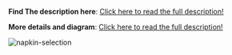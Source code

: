 **Find The description here**: [Click here to read the full description!](https://workat.tech/machine-coding/practice/design-parking-lot-qm6hwq4wkhp8)

**More details and diagram**: [Click here to read the full description!](https://app.napkin.ai/page/CgoiCHByb2Qtb25lEiwKBFBhZ2UaJDM3NGZlZTcxLTBiYWItNDZjMS04MmYwLTFkYjBmMGI2Mjg0Ng?s=1)

![napkin-selection](https://github.com/user-attachments/assets/a659db03-a13f-4db4-9bff-c389b399bab1)
